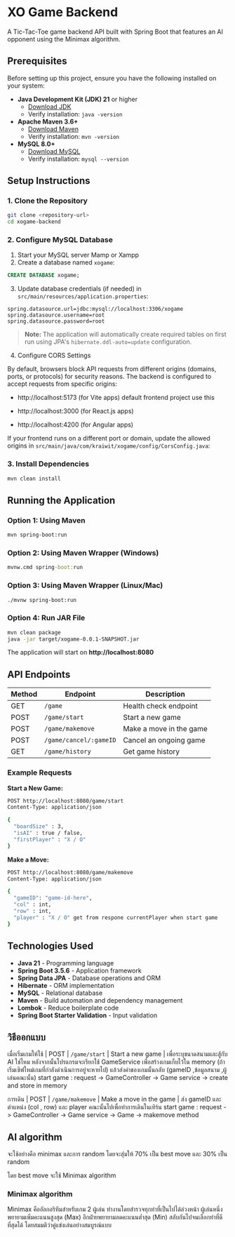 # XO Game Backend

A Tic-Tac-Toe game backend API built with Spring Boot that features an AI opponent using the Minimax algorithm.

## Prerequisites

Before setting up this project, ensure you have the following installed on your system:

-   **Java Development Kit (JDK) 21** or higher
    -   [Download JDK](https://www.oracle.com/java/technologies/downloads/)
    -   Verify installation: `java -version`
-   **Apache Maven 3.6+**
    -   [Download Maven](https://maven.apache.org/download.cgi)
    -   Verify installation: `mvn -version`
-   **MySQL 8.0+**
    -   [Download MySQL](https://dev.mysql.com/downloads/mysql/)
    -   Verify installation: `mysql --version`

## Setup Instructions

### 1. Clone the Repository

```bash
git clone <repository-url>
cd xogame-backend
```

### 2. Configure MySQL Database

1. Start your MySQL server Mamp or Xampp
2. Create a database named `xogame`:

```sql
CREATE DATABASE xogame;
```

3. Update database credentials (if needed) in `src/main/resources/application.properties`:

```properties
spring.datasource.url=jdbc:mysql://localhost:3306/xogame
spring.datasource.username=root
spring.datasource.password=root
```

> **Note:** The application will automatically create required tables on first run using JPA's `hibernate.ddl-auto=update` configuration.

4. Configure CORS Settings

By default, browsers block API requests from different origins (domains, ports, or protocols) for security reasons. The backend is configured to accept requests from specific origins:

- http://localhost:5173 (for Vite apps) default frontend project use this

- http://localhost:3000 (for React.js apps)
- http://localhost:4200 (for Angular apps)

If your frontend runs on a different port or domain, update the allowed origins in `src/main/java/com/kraiwit/xogame/config/CorsConfig.java`:

### 3. Install Dependencies

```bash
mvn clean install
```

## Running the Application

### Option 1: Using Maven

```bash
mvn spring-boot:run
```

### Option 2: Using Maven Wrapper (Windows)

```cmd
mvnw.cmd spring-boot:run
```

### Option 3: Using Maven Wrapper (Linux/Mac)

```bash
./mvnw spring-boot:run
```

### Option 4: Run JAR File

```bash
mvn clean package
java -jar target/xogame-0.0.1-SNAPSHOT.jar
```

The application will start on **http://localhost:8080**

## API Endpoints

| Method | Endpoint         | Description             |
| ------ | ---------------- | ----------------------- |
| GET    | `/game`          | Health check endpoint   |
| POST   | `/game/start`    | Start a new game        |
| POST   | `/game/makemove` | Make a move in the game |
| POST   | `/game/cancel/:gameID`   | Cancel an ongoing game  |
| GET    | `/game/history`  | Get game history        |

### Example Requests

**Start a New Game:**

```bash
POST http://localhost:8080/game/start
Content-Type: application/json

{
  "boardSize" : 3,
  "isAI" : true / false,
  "firstPlayer" : "X / O"
}
```

**Make a Move:**

```bash
POST http://localhost:8080/game/makemove
Content-Type: application/json

{
  "gameID": "game-id-here",
  "col" : int,
  "row" : int,
  "player" : "X / O" get from respone currentPlayer when start game
}
```

## Technologies Used

-   **Java 21** - Programming language
-   **Spring Boot 3.5.6** - Application framework
-   **Spring Data JPA** - Database operations and ORM
-   **Hibernate** - ORM implementation
-   **MySQL** - Relational database
-   **Maven** - Build automation and dependency management
-   **Lombok** - Reduce boilerplate code
-   **Spring Boot Starter Validation** - Input validation

## วิธีออกแบบ

เมื่อเริ่มเกมให้ใช้
| POST | `/game/start` | Start a new game |
เพื่อระบุขนาดสนามและสู้กับ AI ใช่ไหม
หลังจากนั้นโปรแกรมจะเรียกใช้ GameService เพื่อสร้างเกมเก็บใว้ใน memory
(ถ้าเริ่มเซิฟใหม่เกมที่กำลังดำเนินการอยู่จะหายไป)
แล้วส่งค่าของเกมนั้นกลับ (gameID ,ข้อมูลสนาม ,ผู้เล่นคณะนั้น)
start game : request -> GameController -> Game service -> create and store in memory

การเดิน
| POST | `/game/makemove` | Make a move in the game |
ส่ง gameID และตำแหน่ง (col , row) และ player คณะนั้นไปเพื่อทำการเดินในเทิร์น
start game : request -> GameController -> Game service -> Game -> makemove method

## AI algorithm

จะใช้อย่างคือ minimax และการ random
โดยจะสุ่มให้ 70% เป็น best move และ 30% เป็น random

โดย best move จะใช้ Minimax algorithm

### Minimax algorithm

Minimax คืออัลกอริทึมสำหรับเกม 2 ผู้เล่น ทำงานโดยสำรวจทุกท่าที่เป็นไปได้ล่วงหน้า ผู้เล่นหนึ่งพยายามเพิ่มคะแนนสูงสุด (Max) อีกฝ่ายพยายามลดคะแนนต่ำสุด (Min) สลับกันไปจนเลือกท่าที่ดีที่สุดได้ โดยสมมติว่าคู่แข่งเล่นอย่างสมบูรณ์แบบ
